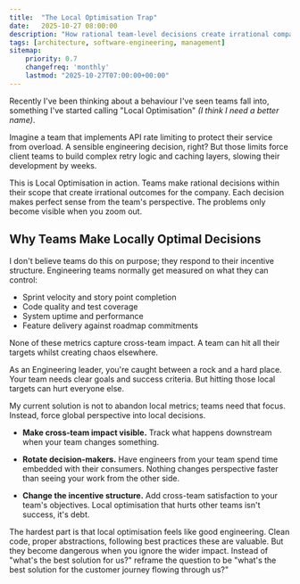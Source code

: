 ```yaml
---
title:  "The Local Optimisation Trap"
date:   2025-10-27 08:00:00
description: "How rational team-level decisions create irrational company-wide outcomes and why zooming out matters."
tags: [architecture, software-engineering, management]
sitemap:
    priority: 0.7
    changefreq: 'monthly'
    lastmod: "2025-10-27T07:00:00+00:00"
---
```


Recently I've been thinking about a behaviour I've seen teams fall into, something I've started calling "Local Optimisation" _(I think I need a better name)_. 

Imagine a team that implements API rate limiting to protect their service from overload. A sensible engineering decision, right? But those limits force client teams to build complex retry logic and caching layers, slowing their development by weeks.

This is Local Optimisation in action. Teams make rational decisions within their scope that create irrational outcomes for the company. Each decision makes perfect sense from the team's perspective. The problems only become visible when you zoom out.

## Why Teams Make Locally Optimal Decisions

I don't believe teams do this on purpose; they respond to their incentive structure. Engineering teams normally get measured on what they can control:

- Sprint velocity and story point completion
- Code quality and test coverage  
- System uptime and performance
- Feature delivery against roadmap commitments

None of these metrics capture cross-team impact. A team can hit all their targets whilst creating chaos elsewhere.

As an Engineering leader, you're caught between a rock and a hard place. Your team needs clear goals and success criteria. But hitting those local targets can hurt everyone else.

My current solution is not to abandon local metrics; teams need that focus. Instead, force global perspective into local decisions.

- **Make cross-team impact visible.** Track what happens downstream when your team changes something.

- **Rotate decision-makers.** Have engineers from your team spend time embedded with their consumers. Nothing changes perspective faster than seeing your work from the other side.

- **Change the incentive structure.** Add cross-team satisfaction to your team's objectives. Local optimisation that hurts other teams isn't success, it's debt.

The hardest part is that local optimisation feels like good engineering. Clean code, proper abstractions, following best practices these are valuable. But they become dangerous when you ignore the wider impact. Instead of "what's the best solution for us?" reframe the question to be "what's the best solution for the customer journey flowing through us?"
